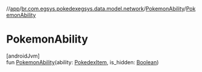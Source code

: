 //[app](../../../index.md)/[br.com.egsys.pokedexegsys.data.model.network](../index.md)/[PokemonAbility](index.md)/[PokemonAbility](-pokemon-ability.md)

# PokemonAbility

[androidJvm]\
fun [PokemonAbility](-pokemon-ability.md)(ability: [PokedexItem](../-pokedex-item/index.md), is_hidden: [Boolean](https://kotlinlang.org/api/latest/jvm/stdlib/kotlin/-boolean/index.html))
